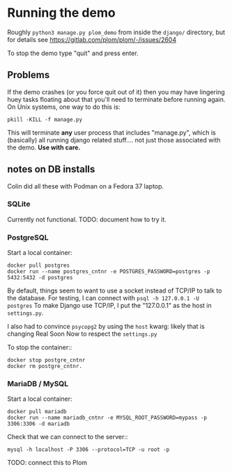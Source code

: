 <!--
__copyright__ = "Copyright (C) 2023 Andrew Rechnitzer"
__copyright__ = "Copyright (C) 2023 Colin B. Macdonald"
__copyright__ = "Copyright (C) 2023 Edith Coates"
__license__ = "AGPL-3.0-or-later"
 -->

# Running the demo

Roughly `python3 manage.py plom_demo` from inside the `django/` directory,
but for details see https://gitlab.com/plom/plom/-/issues/2604

To stop the demo type "quit" and press enter.

## Problems

If the demo crashes (or you force quit out of it) then you may have
lingering huey tasks floating about that you'll need to terminate
before running again.  On Unix systems, one way to do this is:
```
pkill -KILL -f manage.py
```
This will terminate **any** user process that includes "manage.py",
which is (basically) all running django related stuff.... not just
those associated with the demo. **Use with care.**


## notes on DB installs

Colin did all these with Podman on a Fedora 37 laptop.

### SQLite

Currently not functional.  TODO: document how to try it.


### PostgreSQL

Start a local container:

    docker pull postgres
    docker run --name postgres_cntnr -e POSTGRES_PASSWORD=postgres -p 5432:5432 -d postgres

By default, things seem to want to use a socket instead of TCP/IP to talk
to the database.  For testing, I can connect with `psql -h 127.0.0.1 -U postgres`
To make Django use TCP/IP, I put the "127.0.0.1" as the host in
`settings.py`.

I also had to convince ``psycopg2`` by using the ``host`` kwarg: likely that is
changing Real Soon Now to respect the `settings.py`

To stop the container::

    docker stop postgre_cntnr
    docker rm postgre_cntnr.


### MariaDB / MySQL

Start a local container:

    docker pull mariadb
    docker run --name mariadb_cntnr -e MYSQL_ROOT_PASSWORD=mypass -p 3306:3306 -d mariadb

Check that we can connect to the server::

    mysql -h localhost -P 3306 --protocol=TCP -u root -p

TODO: connect this to Plom
